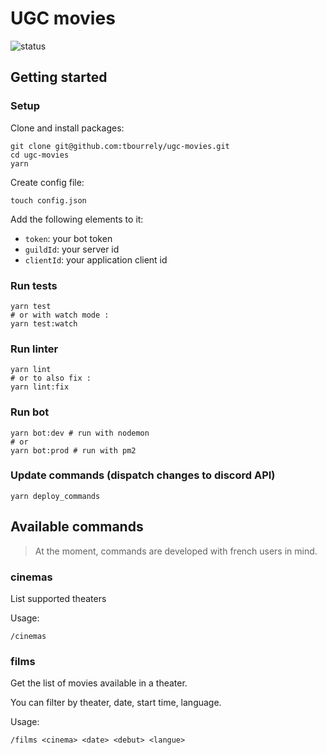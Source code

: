 # UGC movies

![status](https://github.com/tbourrely/ugc-movies/actions/workflows/workflow.yaml/badge.svg)

## Getting started

### Setup

Clone and install packages:

```
git clone git@github.com:tbourrely/ugc-movies.git
cd ugc-movies
yarn
```

Create config file:

```
touch config.json
```

Add the following elements to it:

- `token`: your bot token
- `guildId`: your server id
- `clientId`: your application client id

### Run tests

```
yarn test
# or with watch mode :
yarn test:watch
```

### Run linter

```
yarn lint
# or to also fix :
yarn lint:fix
```

### Run bot

```
yarn bot:dev # run with nodemon
# or
yarn bot:prod # run with pm2
```

### Update commands (dispatch changes to discord API)

```
yarn deploy_commands
```

## Available commands

> At the moment, commands are developed with french users in mind.

### cinemas

List supported theaters

Usage:

```
/cinemas
```

### films

Get the list of movies available in a theater.

You can filter by theater, date, start time, language.

Usage:

```
/films <cinema> <date> <debut> <langue>
```

